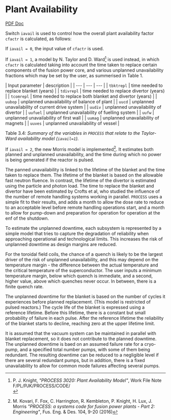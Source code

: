 # Plant Availability

[PDF Doc](./media/plant-doc.pdf)

Switch `iavail` is used to control how the overall plant availability factor `cfactr` is calculated, as follows:

If `iavail = 0`, the input value of `cfactr` is used.

If `iavail = 1`, a model by N. Taylor and D. Ward[^1] is used instead, in which `cfactr` is calculated taking into account the time taken to replace certain components of the fusion power core, and various unplanned unavailability fractions which may be set by the user, as summerised in Table 1.

| Input parameter | description |
| --- | --- | --- |
| `tbktrepl` | time needed to replace blanket (years) |
| `tdivrepl` | time needed to replace divertor (years) |
| `tcomrepl` | time  needed to replace both blanket and divertor (years) |
| `uubop` | unplanned unavailability of balance of plant |
| `uucd` | unplanned unavailability of current drive system |
| `uudiv` | unplanned unavailability of divertor |
| `uufuel` | unplanned unavailability of fuelling system |
| `uufw` | unplanned unavailability of first wall |
| `uumag` | unplanned unavailability of magnets |
| `uuves` | unplanned unavailability of vessel |

Table 3.4: *Summary of the variables in `PROCESS` that relate to the Taylor-Ward availability model (`iavail=1`).*

If `iavail = 2`, the new Morris model is implemented[^2]. It estimates both planned and unplanned unavailability, and the time during which no power is being generated if the reactor is pulsed.

The panned unavailability is linked to the lifetime of the blanket and the time taken to replace them. The lifetime of the blanket is based on the allowable fast neutron fluence. In contrast, the lifetime of the divertor is estimated using the particle and photon load. The time to replace the blanket and divertor have been estimated by Crofts et al, who studied the influence of the number of remote handling systems working in parallel. `PROCESS` uses a simple fit to their results, and adds a month to allow the dose rate to reduce to an acceptable level before remote handling operations start, and a month to allow for pump-down and preparation for operation for operation at the enf of the shutdown.

To estimate the unplanned downtime, each subsystem is represented by a simple model that tries to capture the degradation of reliability when approaching operational and technological limits. This increases the risk of unplanned downtime as design margins are reduced.

For the toroidal field coils, the chance of a quench is likely to be the largest driver of the risk of unplanned unavailability, and this may depend on the temperature margin - the difference between the actual temperature and the critical temperature of the superconductor. The user inputs a minimum temperature margin, below which quench is immediate, and a second, higher value, above which quenches never occur. In between, there is a finite quench rate.

The unplanned downtime for the blanket is based on the number of cycles it experiences before planned replacement. (This model is restricted of pulsed reactors.) The cycle life of the blanket is expressed using a reference lifetime. Before this lifetime, there is a constant but small probability of failure in each pulse. After the reference lifetime the reliability of the blanket starts to decline, reaching zero at the upper lifetime limit.

It is assumed that the vacuum system can be maintained in parallel with blanket replacement, so it does not contribute to the planned downtime. The unplanned downtime is baed on an assumed failure rate for a cryo-pump, and a specified total number pumps, with some of them being redundant. The resulting downtime can be reduced to a negligible level if there are several redundant pumps, but in addition, there is a fixed unavailability to allow for common mode failures affecting several pumps.

[^1]: P. J. Knight, *"PROCESS 3020: Plant Availability Model"*, Work File Note
F/PL/PJK/PROCESS/CODE/<br>
[^2]: M. Kovari, F. Fox, C. Harrington, R. Kembleton, P. Knight, H. Lux, J. Morris *"PROCESS: a systems code for fusion power plants - Part 2: Engineering"*, Fus. Eng. & Des. 104, 9-20 (2016)